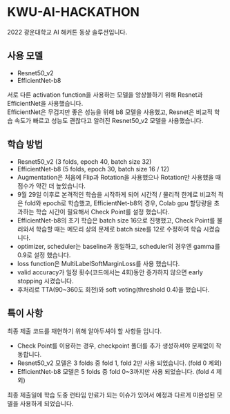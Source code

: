 # KWU-AI-HACKATHON
2022 광운대학교 AI 해커톤 동상 솔루션입니다.
 

## 사용 모델  
- Resnet50_v2  
- EfficientNet-b8  

서로 다른 activation function을 사용하는 모델을 앙상블하기 위해 Resnet과 EfficientNet을 사용했습니다.  
EfficientNet은 무겁지만 좋은 성능을 위해 b8 모델을 사용했고, Resnet은 비교적 학습 속도가 빠르고 성능도 괜찮다고 알려진 Resnet50_v2 모델을 사용했습니다.  

## 학습 방법 
- Resnet50_v2 (3 folds, epoch 40, batch size 32)  
- EfficientNet-b8 (5 folds, epoch 30, batch size 16 / 12)  
- Augmentation은 처음에 Flip과 Rotation을 사용했으나 Rotation만 사용했을 때 점수가 약간 더 높았습니다.  
- 9월 29일 이후로 본격적인 학습을 시작하게 되어 시간적 / 물리적 한계로 비교적 적은 fold와 epoch로 학습했고, EfficientNet-b8의 경우, Colab gpu 할당량을 초과하는 학습 시간이 필요해서 Check Point를 설정 했습니다.  
- EfficientNet-b8의 초기 학습은 batch size 16으로 진행했고, Check Point를 불러와서 학습할 때는 메모리 상의 문제로 batch size를 12로 수정하여 학습 시켰습니다.
- optimizer, scheduler는 baseline과 동일하고, scheduler의 경우엔 gamma를 0.9로 설정 했습니다.
- loss function은 MultiLabelSoftMarginLoss를 사용 했습니다.
- valid accuracy가 일정 횟수(코드에서는 4회)동안 증가하지 않으면 early stopping 시켰습니다.
- 후처리로 TTA(90~360도 회전)와 soft voting(threshold 0.4)을 했습니다.  

## 특이 사항  
최종 제출 코드를 재현하기 위해 알아두셔야 할 사항들 입니다.
- Check Point를 이용하는 경우, checkpoint 폴더를 추가 생성하셔야 문제없이 작동합니다.  
- Resnet50_v2 모델은 3 folds 중 fold 1, fold 2만 사용 되었습니다. (fold 0 제외)  
- EfficientNet-b8 모델은 5 folds 중 fold 0~3까지만 사용 되었습니다. (fold 4 제외)  
 
최종 제출일에 학습 도중 런타임 만료가 되는 이슈가 있어서 예정과 다르게 미완성된 모델을 사용하게 되었습니다.  
